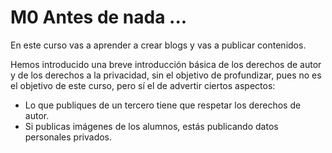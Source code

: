 # M0 Antes de nada ...

En este curso vas a aprender a crear blogs y vas a publicar contenidos.

Hemos introducido una breve introducción básica de los derechos de autor y de los derechos a la privacidad, sin el objetivo de profundizar, pues no es el objetivo de este curso, pero sí el de advertir ciertos aspectos:

* Lo que publiques de un tercero tiene que respetar los derechos de autor.
* Si publicas imágenes de los alumnos, estás publicando datos personales privados.
